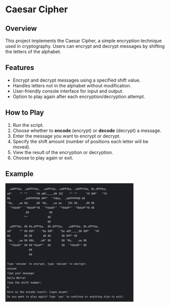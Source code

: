 # Caesar Cipher

## Overview

This project implements the Caesar Cipher, a simple encryption technique used in cryptography. Users can encrypt and decrypt messages by shifting the letters of the alphabet.

## Features

- Encrypt and decrypt messages using a specified shift value.
- Handles letters not in the alphabet without modification.
- User-friendly console interface for input and output.
- Option to play again after each encryption/decryption attempt.

## How to Play

1. Run the script.
2. Choose whether to **encode** (encrypt) or **decode** (decrypt) a message.
3. Enter the message you want to encrypt or decrypt.
4. Specify the shift amount (number of positions each letter will be moved).
5. View the result of the encryption or decryption.
6. Choose to play again or exit.

## Example

<img src="./image_caesar_chipher.jpg" alt="Caesar Cipher" width="400">

